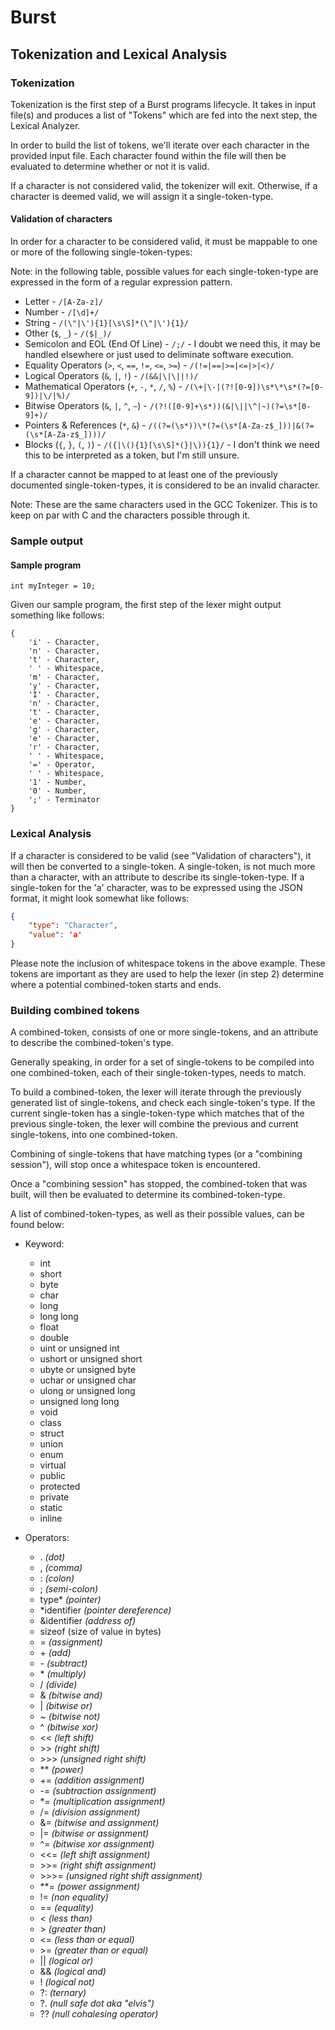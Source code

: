 # Burst
## Tokenization and Lexical Analysis

### Tokenization

Tokenization is the first step of a Burst programs lifecycle. 
It takes in input file(s) and produces a list of "Tokens" which are fed into the next step, the Lexical Analyzer.

In order to build the list of tokens, we'll iterate over each character in the provided input file.
Each character found within the file will then be evaluated to determine whether or not it is valid.

If a character is not considered valid, the tokenizer will exit. Otherwise, if a character is deemed valid, we will assign it a single-token-type.

#### Validation of characters

In order for a character to be considered valid, it must be mappable to one or more of the following single-token-types:

Note: in the following table, possible values for each single-token-type are expressed in the form of a regular expression pattern.

* Letter - `/[A-Za-z]/`
* Number - `/[\d]+/`
* String - `/(\"|\'){1}[\s\S]*(\"|\'){1}/`
* Other (`$`, `_`) - `/($|_)/`
* Semicolon and EOL (End Of Line) - `/;/` - I doubt we need this, it may be handled elsewhere or just used to deliminate software execution.
* Equality Operators (`>`, `<`, `==`, `!=`, `<=`, `>=`) - `/(!=|==|>=|<=|>|<)/`
* Logical Operators (`&`, `|`, `!`) - `/(&&|\|\||!)/`
* Mathematical Operators (`+`, `-`, `*`, `/`, `%`) - `/(\+|\-|(?![0-9])\s*\*\s*(?=[0-9])|\/|%)/`
* Bitwise Operators (`&`, `|`, `^`, `~`) - `/(?!([0-9]+\s*))(&|\||\^|~)(?=\s*[0-9]+)/`
* Pointers & References (`*`, `&`) - `/((?=(\s*))\*(?=(\s*[A-Za-z$_]))|&(?=(\s*[A-Za-z$_])))/`
* Blocks (`{`, `}`, `(`, `)`) - `/({|\(){1}[\s\S]*(}|\)){1}/` - I don't think we need this to be interpreted as a token, but I'm still unsure.

If a character cannot be mapped to at least one of the previously documented single-token-types, it is considered to be an invalid character.

Note: These are the same characters used in the GCC Tokenizer. This is to keep on par with C and the characters possible through it.

### Sample output

#### Sample program

    int myInteger = 10;

Given our sample program, the first step of the lexer might output something like follows:

    {
        'i' - Character,
        'n' - Character,
        't' - Character,
        ' ' - Whitespace,
        'm' - Character,
        'y' - Character,
        'I' - Character,
        'n' - Character,
        't' - Character,
        'e' - Character,
        'g' - Character,
        'e' - Character,
        'r' - Character,
        ' ' - Whitespace,
        '=' - Operator,
        ' ' - Whitespace,
        '1' - Number,
        '0' - Number,
        ';' - Terminator
    }


### Lexical Analysis

If a character is considered to be valid (see "Validation of characters"), it will then be converted to a single-token.
A single-token, is not much more than a character, with an attribute to describe its single-token-type.
If a single-token for the 'a' character, was to be expressed using the JSON format, it might look somewhat like follows:

```json
{
    "type": "Character",
    "value": 'a'
}
```

Please note the inclusion of whitespace tokens in the above example. These tokens are important as they are used to help the lexer (in step 2) determine where a potential combined-token starts and ends.

### Building combined tokens

A combined-token, consists of one or more single-tokens, and an attribute to describe the combined-token's type.

Generally speaking, in order for a set of single-tokens to be compiled into one combined-token, each of their single-token-types, needs to match.

To build a combined-token, the lexer will iterate through the previously generated list of single-tokens, and check each single-token's type. If the current single-token has a single-token-type which matches that of the previous single-token, the lexer will combine the previous and current single-tokens, into one combined-token.

Combining of single-tokens that have matching types (or a "combining session"), will stop once a whitespace token is encountered.

Once a "combining session" has stopped, the combined-token that was built, will then be evaluated to determine its combined-token-type.

A list of combined-token-types, as well as their possible values, can be found below:

* Keyword:
    * int
    * short
    * byte
    * char
    * long
    * long long
    * float
    * double
    * uint or unsigned int
    * ushort or unsigned short
    * ubyte or unsigned byte
    * uchar or unsigned char
    * ulong or unsigned long
    * unsigned long long
    * void
    * class
    * struct
    * union
    * enum
    * virtual
    * public
    * protected
    * private
    * static
    * inline

* Operators:
    * . *(dot)*
    * , *(comma)*
    * : *(colon)*
    * ; *(semi-colon)*
    * type* *(pointer)*
    * *identifier *(pointer dereference)*
    * &identifier *(address of)*
    * sizeof (size of value in bytes)
    * = *(assignment)*
    * \+ *(add)*
    * \- *(subtract)*
    * \* *(multiply)*
    * \/ *(divide)*
    * & *(bitwise and)*
    * | *(bitwise or)*
    * ~ *(bitwise not)*
    * ^ *(bitwise xor)*
    * \<\< *(left shift)*
    * \>\> *(right shift)*
    * \>\>\> *(unsigned right shift)*
    * \*\* *(power)*
    * += *(addition assignment)*
    * -= *(subtraction assignment)*
    * *= *(multiplication assignment)*
    * /= *(division assignment)*
    * &= *(bitwise and assignment)*
    * |= *(bitwise or assignment)*
    * ^= *(bitwise xor assignment)*
    * \<\<= *(left shift assignment)*
    * \>\>= *(right shift assignment)*
    * \>\>\>= *(unsigned right shift assignment)*
    * \*\*= *(power assignment)*
    * != *(non equality)*
    * == *(equality)*
    * \< *(less than)*
    * \> *(greater than)*
    * \<= *(less than or equal)*
    * \>= *(greater than or equal)*
    * || *(logical or)*
    * && *(logical and)*
    * ! *(logical not)*
    * ?: *(ternary)*
    * ?. *(null safe dot aka "elvis")*
    * ?? *(null cohalesing operator)*
